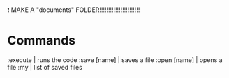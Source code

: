 ❗ MAKE A "documents" FOLDER!!!!!!!!!!!!!!!!!!!!!!!

# Commands
:execute     | runs the code
:save [name] | saves a file
:open [name] | opens a file
:my          | list of saved files
